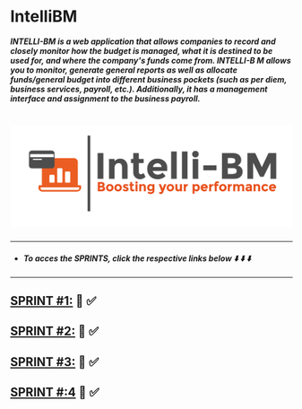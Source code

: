 # IntelliBM

***INTELLI-BM is a web application that allows companies to record and closely monitor how the budget is managed, what it is destined to be used for, and where the company's 
funds come from. INTELLI-B M allows you to monitor, generate general reports as well as allocate funds/general budget into different business pockets (such as per diem, 
business services, payroll, etc.).
Additionally, it has a management interface and assignment to the business payroll.***

# ![](https://github.com/KelvinJ1/Intelli-BM/blob/master/src/assets/intelliLogo.png)
___
- #### *To acces the SPRINTS, click the respective links below :arrow_down: :arrow_down: :arrow_down:*
___
## [SPRINT #1:](https://sharing.clickup.com/t/h/5q9khx/C6ZFDE1FYEAID0E) :file_folder: :white_check_mark:

## [SPRINT #2:](https://drive.google.com/file/d/1Pnw_nxAL0LLtwipoM2_HHjIufC5h55kr/view) :file_folder: :white_check_mark:

## [SPRINT #3:](https://sharing.clickup.com/t/h/639k5x/DCR2Z5P75T8J9LL) :file_folder: :white_check_mark:

## [SPRINT #:4](https://sharing.clickup.com/t/h/6788zu/07LIIHEZHKBEX4Z) :file_folder: :white_check_mark:

